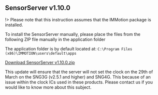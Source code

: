 ## SensorServer v1.10.0

!> Please note that this instruction assumes that the IMMotion package is installed.

To install the SensorServer manually, please place the files from the following ZIP file manually in the application folder<br>

The application folder is by default located at: `C:\Program Files (x86)\IMMOTION\users\default\apps`

[Download SensorServer v1.10.0.zip](https://support.imbuildings.com/docs/support-info/downloads/SensorServer%20v1.10.0.zip)

This update will ensure that the server will not set the clock on the 29th of March on the SNG3G (v2.5.1 and higher) and SNG4G. This because of an issue within the clock ICs used in these products.
Please contact us if you would like to know more about this subject.

